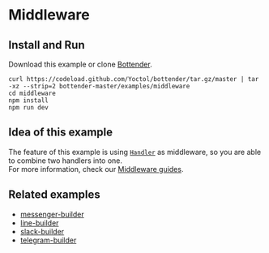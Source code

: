 # Middleware

## Install and Run

Download this example or clone [Bottender](https://github.com/Yoctol/bottender).

```
curl https://codeload.github.com/Yoctol/bottender/tar.gz/master | tar -xz --strip=2 bottender-master/examples/middleware
cd middleware
npm install
npm run dev
```

## Idea of this example

The feature of this example is using
[`Handler`](https://bottender.js.org/docs/APIReference-Handler) as middleware, so
you are able to combine two handlers into one.\
For more information, check our [Middleware guides](https://bottender.js.org/docs/Guides-Middleware).

## Related examples

- [messenger-builder](../messenger-builder)
- [line-builder](../line-builder)
- [slack-builder](../slack-builder)
- [telegram-builder](../telegram-builder)
